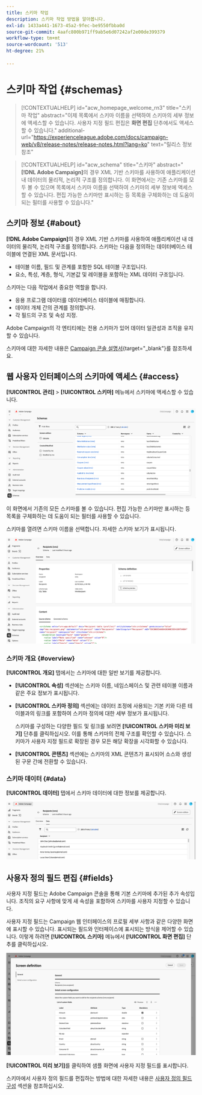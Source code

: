 ```yaml
---
title: 스키마 작업
description: 스키마 작업 방법을 알아봅니다.
exl-id: 1433a441-1673-45a2-9fec-be9550fbba0d
source-git-commit: 4aafc800b971ff9ab5e6d07242af2e00de399379
workflow-type: tm+mt
source-wordcount: '513'
ht-degree: 21%

---
```


# 스키마 작업 {#schemas}

>[!CONTEXTUALHELP]
>id="acw_homepage_welcome_rn3"
>title="스키마 작업"
>abstract="이제 목록에서 스키마 이름을 선택하여 스키마의 세부 정보에 액세스할 수 있습니다. 사용자 지정 필드 편집은 **화면 편집** 단추에서도 액세스할 수 있습니다."
>additional-url="https://experienceleague.adobe.com/docs/campaign-web/v8/release-notes/release-notes.html?lang=ko" text="릴리스 정보 참조"

>[!CONTEXTUALHELP]
>id="acw_schema"
>title="스키마"
>abstract="**[!DNL Adobe Campaign]**&#x200B;의 경우 XML 기반 스키마를 사용하여 애플리케이션 내 데이터의 물리적, 논리적 구조를 정의합니다. 이 화면에서는 기존 스키마를 모두 볼 수 있으며 목록에서 스키마 이름을 선택하여 스키마의 세부 정보에 액세스할 수 있습니다. 편집 가능한 스키마만 표시하는 등 목록을 구체화하는 데 도움이 되는 필터를 사용할 수 있습니다."

## 스키마 정보 {#about}

**[!DNL Adobe Campaign]**&#x200B;의 경우 XML 기반 스키마를 사용하여 애플리케이션 내 데이터의 물리적, 논리적 구조를 정의합니다. 스키마는 다음을 정의하는 데이터베이스 테이블에 연결된 XML 문서입니다.

* 테이블 이름, 필드 및 관계를 포함한 SQL 테이블 구조입니다.
* 요소, 특성, 계층, 형식, 기본값 및 레이블을 포함하는 XML 데이터 구조입니다.

스키마는 다음 작업에서 중요한 역할을 합니다.

* 응용 프로그램 데이터를 데이터베이스 테이블에 매핑합니다.
* 데이터 개체 간의 관계를 정의합니다.
* 각 필드의 구조 및 속성 지정.

Adobe Campaign의 각 엔티티에는 전용 스키마가 있어 데이터 일관성과 조직을 유지할 수 있습니다.

스키마에 대한 자세한 내용은 [Campaign 콘솔 설명서](https://experienceleague.adobe.com/en/docs/campaign/campaign-v8/developer/shemas-forms/schemas){target="_blank"}를 참조하세요.

## 웹 사용자 인터페이스의 스키마에 액세스 {#access}

**[!UICONTROL 관리]** > **[!UICONTROL 스키마]** 메뉴에서 스키마에 액세스할 수 있습니다.

![사용 가능한 스키마와 필터를 보여 주는 스키마 목록 화면](assets/schemas-list.png)

이 화면에서 기존의 모든 스키마를 볼 수 있습니다. 편집 가능한 스키마만 표시하는 등 목록을 구체화하는 데 도움이 되는 필터를 사용할 수 있습니다.

스키마를 열려면 스키마 이름을 선택합니다. 자세한 스키마 보기가 표시됩니다.

![스키마 속성 및 콘텐츠를 표시하는 스키마 세부 정보 화면](assets/schema-details.png)

### 스키마 개요 {#overview}

**[!UICONTROL 개요]** 탭에서는 스키마에 대한 일반 보기를 제공합니다.

* **[!UICONTROL 속성]** 섹션에는 스키마 이름, 네임스페이스 및 관련 테이블 이름과 같은 주요 정보가 표시됩니다.

* **[!UICONTROL 스키마 정의]** 섹션에는 데이터 조정에 사용되는 기본 키와 다른 테이블과의 링크를 포함하여 스키마 정의에 대한 세부 정보가 표시됩니다.

  스키마를 구성하는 다양한 필드 및 링크를 보려면 **[!UICONTROL 스키마 미리 보기]** 단추를 클릭하십시오. 이를 통해 스키마의 전체 구조를 확인할 수 있습니다. 스키마가 사용자 지정 필드로 확장된 경우 모든 해당 확장을 시각화할 수 있습니다.

* **[!UICONTROL 콘텐츠]** 섹션에는 스키마의 XML 콘텐츠가 표시되어 소스와 생성된 구문 간에 전환할 수 있습니다.

### 스키마 데이터 {#data}

**[!UICONTROL 데이터]** 탭에서 스키마 데이터에 대한 정보를 제공합니다.

![데이터 구조 및 특성을 표시하는 스키마 데이터 탭](assets/schemas-data.png)

## 사용자 정의 필드 편집 {#fields}

사용자 지정 필드는 Adobe Campaign 콘솔을 통해 기본 스키마에 추가된 추가 속성입니다. 조직의 요구 사항에 맞게 새 속성을 포함하여 스키마를 사용자 지정할 수 있습니다.

사용자 지정 필드는 Campaign 웹 인터페이스의 프로필 세부 사항과 같은 다양한 화면에 표시할 수 있습니다. 표시되는 필드와 인터페이스에 표시되는 방식을 제어할 수 있습니다. 이렇게 하려면 **[!UICONTROL 스키마]** 메뉴에서 **[!UICONTROL 화면 편집]** 단추를 클릭하십시오.

![편집 가능한 특성을 표시하는 사용자 지정 필드 화면](assets/schemas-custom.png)

**[!UICONTROL 미리 보기]**&#x200B;를 클릭하여 샘플 화면에 사용자 지정 필드를 표시합니다.

스키마에서 사용자 정의 필드를 편집하는 방법에 대한 자세한 내용은 [사용자 정의 필드 구성](../administration/custom-fields.md) 섹션을 참조하십시오.